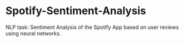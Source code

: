 # Spotify-Sentiment-Analysis
NLP task: Sentiment Analysis of the Spotify App based on user reviews using neural networks.
